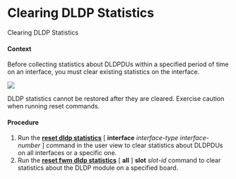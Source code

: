 Clearing DLDP Statistics
========================

Clearing DLDP Statistics

#### Context

Before collecting statistics about DLDPDUs within a specified period of time on an interface, you must clear existing statistics on the interface.

![](public_sys-resources/notice_3.0-en-us.png) 

DLDP statistics cannot be restored after they are cleared. Exercise caution when running reset commands.



#### Procedure

1. Run the [**reset dldp statistics**](cmdqueryname=reset+dldp+statistics) [ **interface** *interface-type* *interface-number* ] command in the user view to clear statistics about DLDPDUs on all interfaces or a specific one.
2. Run the [**reset fwm dldp statistics**](cmdqueryname=reset+fwm+dldp+statistics) [ **all** ] **slot** *slot-id* command to clear statistics about the DLDP module on a specified board.
